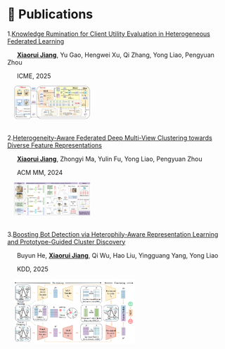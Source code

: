 # 📝 Publications


1.[Knowledge Rumination for Client Utility Evaluation in Heterogeneous Federated Learning](https://arxiv.org/pdf/2312.10425.pdf)

    **<u>Xiaorui Jiang</u>**, Yu Gao, Hengwei Xu,  Qi Zhang, Yong Liao, Pengyuan Zhou 

    ICME, 2025

<div style="margin-left: 3%;"><img src="/images/FedHist-framework.png" style="zoom: 17%;"></div>
<br>


2.[Heterogeneity-Aware Federated Deep Multi-View Clustering towards Diverse Feature Representations](https://dl.acm.org/doi/10.1145/3664647.3681302#)

    **<u>Xiaorui Jiang</u>**, Zhongyi Ma, Yulin Fu, Yong Liao, Pengyuan Zhou

    ACM MM, 2024

<div style="margin-left: 3%;"><img src="/images/HFMVC-framework.png" style="zoom: 17%;"></div>
<br>

3.[Boosting Bot Detection via Heterophily-Aware Representation Learning and Prototype-Guided Cluster Discovery](https://arxiv.org/pdf/2506.00989)

    Buyun He, **<u>Xiaorui Jiang</u>**, Qi Wu, Hao Liu, Yingguang Yang, Yong Liao

    KDD, 2025

<div style="margin-left: 3%;"><img src="/images/kdd25.png" style="zoom: 27%;"></div>
